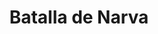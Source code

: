 ﻿---
title: "Batalla de Narva"
permalink: periodes_1005.html
layout: periode
dataInici: 1700-11-19
sidebar: periodes
pares:
  - id: 474
    title: "Gran Guerra del Norte"
    dataInici: "(1700)"
    dataFi: "(1721)"

fills:
jocsPrincipals:
jocsEscenaris:
jocsEpoca:
  - title: "A Thunder Upon the Land: The Battles of Narva and Poltava"
    bggId: 136032
    escenari: "Narva"
    dataInici: 
    dataFi: 

jocsEpocaEscenaris:
---
